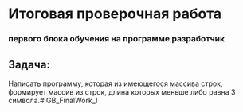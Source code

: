 # Итоговая проверочная работа
### первого блока обучения на программе разработчик

## Задача:
Написать программу, которая из имеющегося массива строк, формирует массив
из строк, длина которых меньше либо равна 3 символа.# GB_FinalWork_I